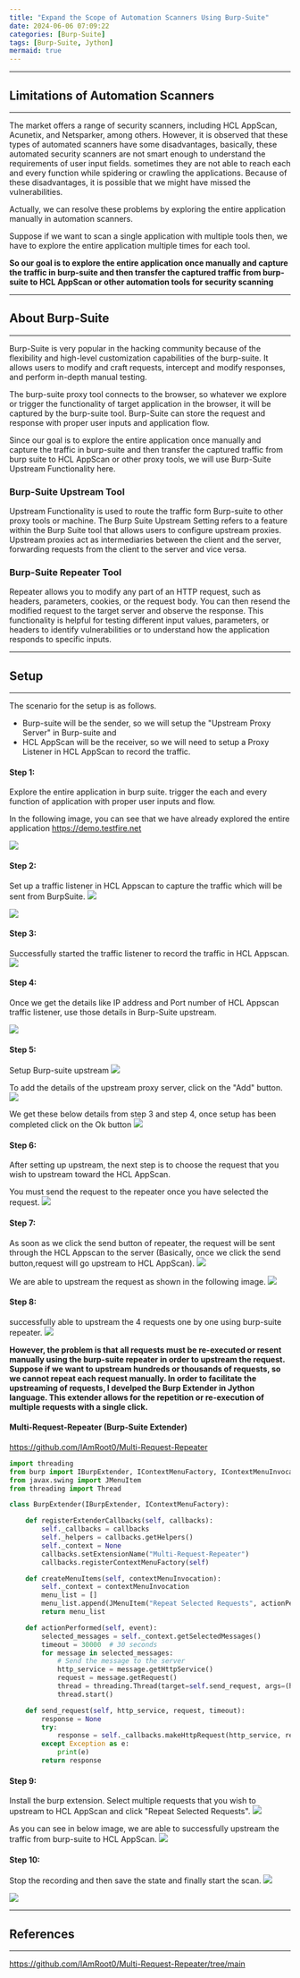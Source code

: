 ```yaml
---
title: "Expand the Scope of Automation Scanners Using Burp-Suite"
date: 2024-06-06 07:09:22
categories: [Burp-Suite]
tags: [Burp-Suite, Jython]
mermaid: true
---
```


---
## Limitations of Automation Scanners
---
The market offers a range of security scanners, including HCL AppScan, Acunetix, and Netsparker, among others. However, it is observed
that these types of automated scanners have some disadvantages, basically, these automated security scanners are not smart enough to understand the
requirements of user input fields. sometimes they are not able to reach each and every function while spidering or crawling the applications. Because of
these disadvantages, it is possible that we might have missed the vulnerabilities.

Actually, we can resolve these problems by exploring the entire application manually in automation scanners.

Suppose if we want to scan a single application with multiple tools then, we have to explore the entire application multiple times for each tool.

**So our goal is to explore the entire application once manually and capture the traffic in burp-suite and then transfer the captured traffic from burp-suite to HCL AppScan or other automation tools for security scanning**

---
## About Burp-Suite
---
Burp-Suite is very popular in the hacking community because of the flexibility and high-level customization capabilities of the burp-suite. It allows users to modify and craft requests, intercept and modify responses, and perform in-depth manual testing.

The burp-suite proxy tool connects to the browser, so whatever we explore or trigger the functionality of target application in the browser, it will be captured by the burp-suite tool. Burp-Suite can store the request and response with proper user inputs and application flow.

Since our goal is to explore the entire application once manually and capture the traffic in burp-suite and then transfer the captured traffic from burp suite to HCL AppScan or other proxy tools, we will use Burp-Suite Upstream Functionality here.

### Burp-Suite Upstream Tool
Upstream Functionality is used to route the traffic form Burp-suite to other proxy tools or machine. The Burp Suite Upstream Setting refers to a feature within the Burp Suite tool that allows users to configure upstream proxies. Upstream proxies act as intermediaries between the client and the server, forwarding requests from the client to the server and vice versa.

### Burp-Suite Repeater Tool
Repeater allows you to modify any part of an HTTP request, such as headers, parameters, cookies, or the request body. You can then resend the modified request to the target server and observe the response. This functionality is helpful for testing different input values, parameters, or headers to identify vulnerabilities or to understand how the application responds to specific inputs.

---
## Setup 
---
The scenario for the setup is as follows.

- Burp-suite will be the sender, so we will setup the "Upstream Proxy Server" in Burp-suite and
- HCL AppScan will be the receiver, so we will need to setup a Proxy Listener in HCL AppScan to record the traffic.

#### Step 1:
Explore the entire application in burp suite. trigger the each and every function of application with proper user inputs and flow.

In the following image, you can see that we have already explored the entire application https://demo.testfire.net

![](assets/images/burp-suite1/expand-scope-1.png)

#### Step 2:
Set up a traffic listener in HCL Appscan to capture the traffic which will be sent from BurpSuite.
![](assets/images/burp-suite1/expand-scope-2.png)

![](assets/images/burp-suite1/expand-scope-3.png)

#### Step 3:
Successfully started the traffic listener to record the traffic in HCL Appscan.
![](assets/images/burp-suite1/expand-scope-4.png)

#### Step 4:
Once we get the details like IP address and Port number of HCL Appscan traffic listener, 
use those details in Burp-Suite upstream.

![](assets/images/burp-suite1/expand-scope-5.png)

#### Step 5:
Setup Burp-suite upstream
![](assets/images/burp-suite1/expand-scope-6.png)

To add the details of the upstream proxy server, click on the "Add" button.
![](assets/images/burp-suite1/expand-scope-7.png)

We get these below details from step 3 and step 4, once setup has been completed click on the Ok button
![](assets/images/burp-suite1/expand-scope-8.png)


#### Step 6:
After setting up upstream, the next step is to choose the request that you wish to upstream toward the HCL AppScan.

You must send the request to the repeater once you have selected the request.
![](assets/images/burp-suite1/expand-scope-9.png)

#### Step 7:
As soon as we click the send button of repeater, the request will be sent through the HCL Appscan to the server
(Basically, once we click the send button,request will go upstream to HCL AppScan).
![](assets/images/burp-suite1/expand-scope-10.png)

We are able to upstream the request as shown in the following image.
![](assets/images/burp-suite1/expand-scope-11.png)

#### Step 8:
successfully able to upstream the 4 requests one by one using burp-suite repeater.
![](assets/images/burp-suite1/expand-scope-12.png)

**However, the problem is that all requests must be re-executed or resent manually using the burp-suite repeater in order to upstream the request. Suppose if we want to upstream hundreds or thousands of requests, so we cannot repeat each request manually. In order to facilitate the upstreaming of requests, I develped the Burp Extender in Jython language. This extender allows for the repetition or re-execution of multiple requests with a single click.**

#### Multi-Request-Repeater (Burp-Suite Extender)

https://github.com/IAmRoot0/Multi-Request-Repeater

```python
import threading
from burp import IBurpExtender, IContextMenuFactory, IContextMenuInvocation
from javax.swing import JMenuItem
from threading import Thread

class BurpExtender(IBurpExtender, IContextMenuFactory):

    def registerExtenderCallbacks(self, callbacks):
        self._callbacks = callbacks
        self._helpers = callbacks.getHelpers()
        self._context = None
        callbacks.setExtensionName("Multi-Request-Repeater")
        callbacks.registerContextMenuFactory(self)

    def createMenuItems(self, contextMenuInvocation):
        self._context = contextMenuInvocation
        menu_list = []
        menu_list.append(JMenuItem("Repeat Selected Requests", actionPerformed=self.actionPerformed))
        return menu_list

    def actionPerformed(self, event):
        selected_messages = self._context.getSelectedMessages()
        timeout = 30000  # 30 seconds
        for message in selected_messages:
            # Send the message to the server
            http_service = message.getHttpService()
            request = message.getRequest()
            thread = threading.Thread(target=self.send_request, args=(http_service, request, timeout))
            thread.start()

    def send_request(self, http_service, request, timeout):
        response = None
        try:
            response = self._callbacks.makeHttpRequest(http_service, request, timeout)
        except Exception as e:
            print(e)
        return response

```

#### Step 9:
Install the burp extension. Select multiple requests that you wish to upstream to HCL AppScan and click "Repeat Selected Requests".
![](assets/images/burp-suite1/expand-scope-13.png)

As you can see in below image, we are able to successfully upstream the traffic from burp-suite to HCL AppScan.
![](assets/images/burp-suite1/expand-scope-14.png)

#### Step 10:
Stop the recording and then save the state and finally start the scan.
![](assets/images/burp-suite1/expand-scope-15.png)

![](assets/images/burp-suite1/expand-scope-16.png)


---
## References
---
https://github.com/IAmRoot0/Multi-Request-Repeater/tree/main
